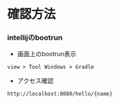 # 確認方法

### intellijのbootrun

- 画面上のbootrun表示

`view > Tool Windows > Gradle`

- アクセス確認

`http://localhost:8080/hello/{name}`
